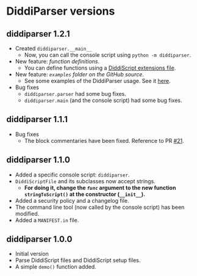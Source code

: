 # DiddiParser versions

## diddiparser 1.2.1

- Created `diddiparser.__main__`
  - Now, you can call the console script using `python -m diddiparser`.
- New feature: _function definitions_.
  - You can define functions using a [DiddiScript extensions file](https://github.com/DiddiLeija/diddiparser/wiki/Extensions-file).
- New feature: _`examples` folder on the GitHub source_.
  - See some examples of the DiddiParser usage. See it [here](https://github.com/DiddiLeija/diddiparser/tree/main/examples).
- Bug fixes
  - `diddiparser.parser` had some bug fixes.
  - `diddiparser.main` (and the console script) had some bug fixes.

## diddiparser 1.1.1

- Bug fixes
  - The block commentaries have been fixed. Reference to PR [\#21](http://github.com/diddileija/diddiparser/pull/21).

## diddiparser 1.1.0

- Added a specific console script: `diddiparser`.
- `DiddiScriptFile` and its subclasses now accept strings.
   - **For doing it, change the _`func`_ argument to the new function `stringToScript()` at the constructor (`__init__`).**
 - Added a security policy and a changelog file.
 - The command line tool (now called by the console script) has been modified.
 - Added a `MANIFEST.in` file.

## diddiparser 1.0.0

- Initial version
- Parse DiddiScript files and DiddiScript setup files.
- A simple `demo()` function added.
